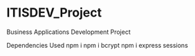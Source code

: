 # ITISDEV_Project
Business Applications Development Project

Dependencies Used
npm i
npm i bcrypt
npm i express sessions

